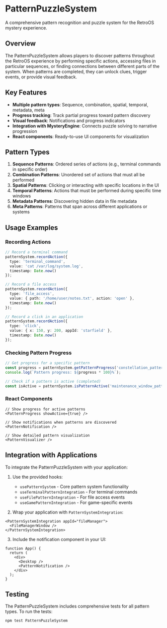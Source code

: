 # PatternPuzzleSystem

A comprehensive pattern recognition and puzzle system for the RetroOS mystery experience.

## Overview

The PatternPuzzleSystem allows players to discover patterns throughout the RetroOS experience by performing specific actions, accessing files in particular sequences, or finding connections between different parts of the system. When patterns are completed, they can unlock clues, trigger events, or provide visual feedback.

## Key Features

- **Multiple pattern types**: Sequence, combination, spatial, temporal, metadata, meta
- **Progress tracking**: Track partial progress toward pattern discovery
- **Visual feedback**: Notifications and progress indicators
- **Integration with MysteryEngine**: Connects puzzle solving to narrative progression
- **React components**: Ready-to-use UI components for visualization

## Pattern Types

1. **Sequence Patterns**: Ordered series of actions (e.g., terminal commands in specific order)
2. **Combination Patterns**: Unordered set of actions that must all be performed
3. **Spatial Patterns**: Clicking or interacting with specific locations in the UI
4. **Temporal Patterns**: Actions that must be performed during specific time windows
5. **Metadata Patterns**: Discovering hidden data in file metadata
6. **Meta Patterns**: Patterns that span across different applications or systems

## Usage Examples

### Recording Actions

```typescript
// Record a terminal command
patternSystem.recordAction({
  type: 'terminal_command',
  value: 'cat /var/log/system.log',
  timestamp: Date.now()
});

// Record a file access
patternSystem.recordAction({
  type: 'file_access',
  value: { path: '/home/user/notes.txt', action: 'open' },
  timestamp: Date.now()
});

// Record a click in an application
patternSystem.recordAction({
  type: 'click',
  value: { x: 150, y: 200, appId: 'starfield' },
  timestamp: Date.now()
});
```

### Checking Pattern Progress

```typescript
// Get progress for a specific pattern
const progress = patternSystem.getPatternProgress('constellation_pattern');
console.log(`Pattern progress: ${progress * 100}%`);

// Check if a pattern is active (completed)
const isActive = patternSystem.isPatternActive('maintenance_window_pattern');
```

### React Components

```tsx
// Show progress for active patterns
<PatternProgress showActive={true} />

// Show notifications when patterns are discovered
<PatternNotification />

// Show detailed pattern visualization
<PatternVisualizer />
```

## Integration with Applications

To integrate the PatternPuzzleSystem with your application:

1. Use the provided hooks:
   - `usePatternSystem` - Core pattern system functionality
   - `useTerminalPatternIntegration` - For terminal commands
   - `useFilePatternIntegration` - For file access events
   - `useGamePatternIntegration` - For game-specific events

2. Wrap your application with `PatternSystemIntegration`:

```tsx
<PatternSystemIntegration appId="fileManager">
  <FileManagerWindow />
</PatternSystemIntegration>
```

3. Include the notification component in your UI:

```tsx
function App() {
  return (
    <div>
      <Desktop />
      <PatternNotification />
    </div>
  );
}
```

## Testing

The PatternPuzzleSystem includes comprehensive tests for all pattern types. To run the tests:

```bash
npm test PatternPuzzleSystem
```
